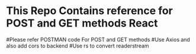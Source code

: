 # This Repo Contains reference for POST and GET methods React 
#Please refer POSTMAN code For POST and GET methods
#Use Axios and also add cors to backend
#Use rs to convert readerstream

